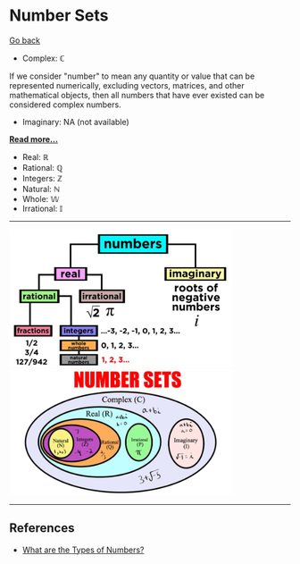 # Number Sets

[Go back](../../README.md)

- Complex: $\mathbb{C}$

If we consider "number" to mean any quantity or value that can be represented numerically, excluding vectors, matrices, and other mathematical objects, then all numbers that have ever existed can be considered complex numbers.

- Imaginary: NA (not available)

__[Read more...](./imaginary_numbers.md)__

- Real: $\mathbb{R}$
- Rational: $\mathbb{Q}$
- Integers: $\mathbb{Z}$
- Natural: $\mathbb{N}$
- Whole: $\mathbb{W}$
- Irrational: $\mathbb{I}$

***

<img alt='Number Sets Tree' src='./images/number_sets_tree.png' width='400'/>
<img alt='Number Sets Chart' src='./images/number_sets_chart.png' width='400'/>

***

## References

* [What are the Types of Numbers?](https://youtu.be/QUGmwPwtbpg?si=I4BgQn2cM-tnQ-dg)